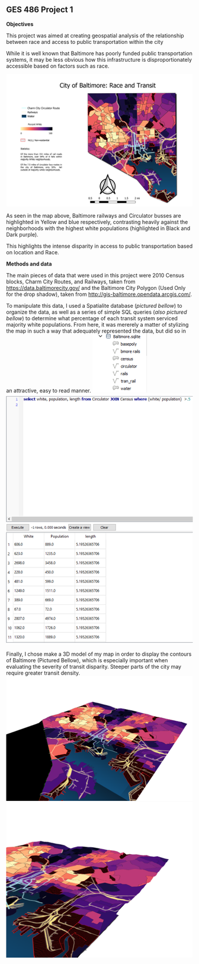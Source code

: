 ## GES 486 Project 1

**Objectives**

This project was aimed at creating geospatial analysis of the relationship between race and access to public transportation within the city

While it is well known that Baltimore has poorly funded public transportation systems, it may be less obvious how this infrastructure is disproportionately accessible based on factors such as race.

![](https://github.com/Bergren1/Project1/blob/master/Baltimore.jpg)



As seen in the map above, Baltimore railways and Circulator busses are highlighted in Yellow and blue respectively, contrasting heavily against the neighborhoods with the highest white populations (highlighted in Black and Dark purple).

This highlights the intense disparity in access to public transportation based on location and Race.

**Methods and data**

The main pieces of data that were used in this project were 2010 Census blocks, Charm City Routes, and Railways, taken from https://data.baltimorecity.gov/
and the Baltimore City Polygon (Used Only for the drop shadow), taken from http://gis-baltimore.opendata.arcgis.com/.

To manipulate this data, I used a Spatialite database (*pictured bellow*) to organize the data, as well as a series of simple SQL queries (*also pictured bellow*) to determine what percentage of each transit system serviced majority white populations. From here, it was mererely a matter of stylizing the map in such a way that adequately represented the data, but did so in an attractive, easy to read manner.
![](https://github.com/Bergren1/Project1/blob/master/Snip.PNG) ![](https://github.com/Bergren1/Project1/blob/master/snip2.PNG)

Finally, I chose make a 3D model of my map in order to display the contours of Baltimore (Pictured Bellow), which is especially important when evaluating the severity of transit disparity. Steeper parts of the city may require greater transit density.
![](https://github.com/Bergren1/Project1/blob/master/3D1.png)![](https://github.com/Bergren1/Project1/blob/master/3D2.png)
